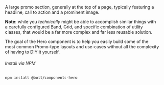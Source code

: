 A large promo section, generally at the top of a page, typically featuring a headline, call to action and a prominent image.

<bolt-banner>
  <p><strong>Note:</strong> while you <em>technically</em> might be able to accomplish similar things with a carefully configured Band, Grid, and specific combination of utility classes, that would be a far more complex and far less reusable solution.</p>

  <p>The goal of the Hero component is to help you easily build some of the most common Promo-type layouts and use-cases without all the complexity of having to DIY it yourself.</p>
</bolt-banner>

###### Install via NPM

```
npm install @bolt/components-hero
```
